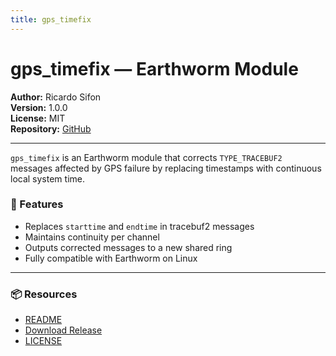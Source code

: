```yaml
---
title: gps_timefix
---
```


# gps_timefix — Earthworm Module

**Author:** Ricardo Sifon  
**Version:** 1.0.0  
**License:** MIT  
**Repository:** [GitHub](https://github.com/ricardosifon/gps_timefix)

---

`gps_timefix` is an Earthworm module that corrects `TYPE_TRACEBUF2` messages affected by GPS failure by replacing timestamps with continuous local system time.

### 🔧 Features

- Replaces `starttime` and `endtime` in tracebuf2 messages
- Maintains continuity per channel
- Outputs corrected messages to a new shared ring
- Fully compatible with Earthworm on Linux

---

### 📦 Resources

- [README](https://github.com/ricardosifon/gps_timefix/blob/master/README.md)
- [Download Release](https://github.com/ricardosifon/gps_timefix/releases)
- [LICENSE](https://github.com/ricardosifon/gps_timefix/blob/master/LICENSE)
